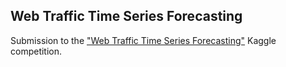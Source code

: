 ## Web Traffic Time Series Forecasting

Submission to the ["Web Traffic Time Series Forecasting"](https://www.kaggle.com/c/web-traffic-time-series-forecasting/) Kaggle competition.
